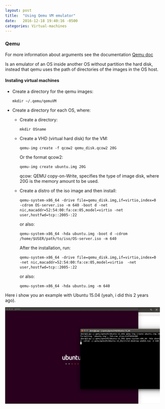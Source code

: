 ```yaml
---
layout: post
title:  "Using Qemu VM emulator"
date:   2016-12-18 19:40:16 -0500
categories: Virtual-machines
---
```

### Qemu

For more information about arguments see the documentation [Qemu doc](https://wiki.gentoo.org/wiki/QEMU/Options)

Is an emulator of an OS inside another OS without partition the hard disk, instead that qemu uses the path of directories of the images in the OS host.

#### Instaling virtual machines

* Create a directory for the qemu images:

      mkdir ~/.qemu/qemuVM

* Create a directory for each OS, where:

  * Create a directory:

        mkdir OSname

  * Create a VHD (virtual hard disk) for the VM:

        qemu-img create -f qcow2 qemu_disk.qcow2 20G

    Or the format qcow2:

        qemu-img create ubuntu.img 20G

    qcow: QEMU copy-on-Write, specifies the type of image disk, where 20G is the memory amount to be used.

  * Create a distro of the iso image and then install:

        qemu-system-x86_64 -drive file=qemu_disk.img,if=virtio,index=0 -cdrom OS-server.iso -m 640 -boot d -net nic,macaddr=52:54:00:fa:ce:05,model=virtio -net user,hostfwd=tcp::2005-:22

    or also:

        qemu-system-x86_64 -hda ubuntu.img -boot d -cdrom /home/$USER/path/to/iso/OS-server.iso -m 640

    After the installation, run:

        qemu-system-x86_64 -drive file=qemu_disk.img,if=virtio,index=0 -net nic,macaddr=52:54:00:fa:ce:05,model=virtio  -net user,hostfwd=tcp::2005-:22

    or also:

        qemu-system-x86_64 -hda ubuntu.img -m 640

Here i show you an example with Ubuntu 15.04 (yeah, i did this 2 years ago).

![Qemu Exmaple](/assets/VM_emulator/qemu_example.jpg)
